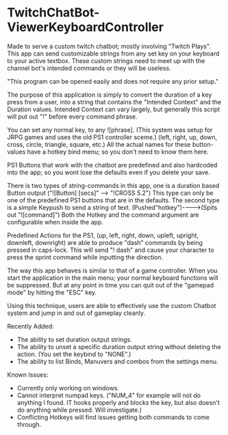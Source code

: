 # TwitchChatBot-ViewerKeyboardController
Made to serve a custom twitch chatbot; mostly involving "Twitch Plays". This app can send customizable strings from any set key on your keyboard to your active textbox. These custom strings need to meet up with the channel bot's intended commands or they will be useless. 

"This program can be opened easily and does not require any prior setup."

The purpose of this application is simply to convert the duration of a key press from a user, into a string that contains the "Intended Context" and the Duration values.
Intended Context can vary largely, but generally this script will put out "!" before every command phrase.

You can set any normal key, to any ![phrase]. 
(This system was setup for JRPG games and uses the old PS1 controller sceme.) (left, right, up, down, cross, circle, triangle, square, etc.) All the actual names for these button-values have a hotkey bind menu; so you don't need to know them here.

PS1 Buttons that work with the chatbot are predefined and also hardcoded into the app; so you wont lose the defaults even if you delete your save.

There is two types of string-commands in this app, one is a duration based Button output ("![Button] [secs]" --> "!CROSS 5.2")
  This type can only be one of the predefined PS1 buttons that are in the defaults. 
The second type is a simple Keypush to send a string of text. (Pushed"hotkey")---->(Spits out "![command]")
  Both the Hotkey and the command argument are configurable when inside the app.
  
Predefined Actions for the PS1, (up, left, right, down, upleft, upright, downleft, downright) are able to produce "dash" commands by being pressed in caps-lock. This will send "!<direction> <duration> dash" and cause your character to press the sprint command while inputting the direction. 
  
The way this app behaves is similar to that of a game controller. When you start the application in the main menu; your normal keyboard functions will be suppressed. But at any point in time you can quit out of the "gamepad mode" by hitting the "ESC" key.

Using this technique, users are able to effectively use the custom Chatbot system and jump in and out of gameplay cleanly.
  
Recently Added:
- The ability to set duration output strings. 
- The ability to unset a specific duration output string without deleting the action. (You set the keybind to "NONE".)
- The ability to list Binds, Manuvers and combos from the settings menu.
  
  
Known Issues: 
- Currently only working on windows. 
- Cannot interpret numpad keys. ("NUM_4" for example will not do anything I found. IT hooks properly and blocks the key, but also doesn't do anything while pressed. Will investigate.)
- Conflicting Hotkeys will find issues getting both commands to come through.
